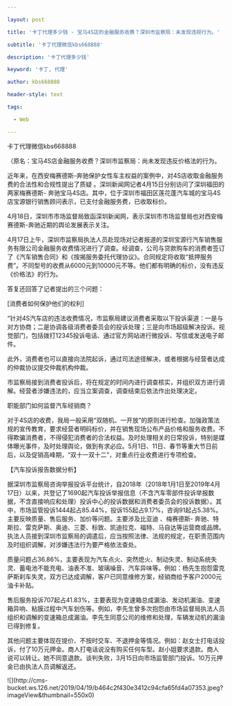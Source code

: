 ---
layout: post
title: '卡丁代理多少钱 - 宝马4S店的金融服务收费？深圳市监察局：未发现违规行为。'
subtitle: '卡丁代理微信kbs668888'
description: '卡丁代理多少钱'
keyword: '卡丁, 代理'
author: kbs668888
header-style: text
tags:
  - Web
---
卡丁代理微信kbs668888

（原名：宝马4S店金融服务收费？深圳市监察局：尚未发现违反价格法的行为。

近年来，在西安梅赛德斯-奔驰保护女性车主权益的案例中，对4S店收取金融服务费的合法性和合规性提出了质疑
。深圳新闻网记者4月15日分别访问了深圳福田的两家梅赛德斯-
奔驰宝马4S店。其中，位于深圳市福田区莲花蓬汽车城的宝马4S店宝源银行销售顾问表示，已支付金融服务费，已收取标价。

4月18日，深圳市市场监督局致函深圳新闻网，表示深圳市市场监督局也对西安梅赛德斯-奔驰近期的舆论发展表示关注。

4月17日上午，深圳市监察局执法人员赴现场对记者报道的深圳宝源行汽车销售服务有限公司金融服务收费情况进行了调查。经调查，公司与贷款购车的消费者签订了《汽车销售合同》和《按揭服务委托代理协议》。合同规定将收取“抵押服务费”。不同型号的收费从6000元到10000元不等。他们都有明确的标价，没有违反《价格法》的行为。

答复还回答了记者提出的三个问题：

[消费者如何保护他们的权利]

“针对4S汽车店的违法收费情况，市监察局建议消费者采取以下投诉渠道：一是与对方协商；二是协调各级消费者委员会的投诉处理；三是向市场超级解决投诉。视觉部门，包括拨打12345投诉电话、通过官方网站进行微投诉、写信或发送电子邮件。

此外，消费者也可以直接向法院起诉，通过司法途径解决，或者根据与经营者达成的仲裁协议提交仲裁机构仲裁。

市监察局接到消费者投诉后，将在规定的时间内进行调查核实，并组织双方进行调解。经营者涉嫌违法的，应当立案调查，调查结束后依法作出处理决定。

职能部门如何监督汽车经销商？

对于4S店的收费，我局一般采用“双随机、一开放”的原则进行检查。加强政策法规的宣传教育，要求经营者明码标价，并在销售现场公布产品价格和服务收费。不得欺骗消费者，不得侵犯消费者的合法权益。及时处理相关的日常投诉，特别是媒体曝光事件，及时处理舆论，做到有求必应。5月1日、11日、春节等重大节日前后，以及促销高峰期，“双十一双十二”，对重点行业收费进行专项检查。

【汽车投诉报告数据分析】

据深圳市监察局咨询举报投诉平台统计，自2018年（2018年1月1日至2019年4月17日）以来，共登记了1690起汽车投诉举报信息（不含汽车零部件投诉举报数据，不含直接响应和处理）投诉中心的投诉数据和消费者委员会的投诉数据）。其中，市场监管投诉1444起占85.44%，投诉155起占9.17%，咨询91起占5.38%。主要反映质量、售后服务、加价等问题。主要涉及比亚迪
、梅赛德斯-
奔驰、特斯拉、雷克萨斯、奥迪、三菱、标致、凯迪拉克、福特、马自达等运营商或品牌。执法人员接到深圳市监察局的调遣后，应当按照法律、法规的规定，在职责范围内及时组织调解，对涉嫌违法行为要严格依法查处。

质量问题占36.86%，主要表现为汽车点火、突然熄火、制动失灵、制动系统失灵、蓄电池不能充电、油表不准、玻璃噪音、汽车异味等。例如：杨先生抱怨雷克萨斯刹车失灵，双方已达成调解，客户已同意维修方案，经销商给予客户2000元油卡补贴。

售后服务投诉707起占41.83%，主要表现为变速箱总成漏油、发动机漏油、变速箱异响、粘膜过程中汽车划伤等。例如，李先生曾多次抱怨由市场监督局执法人员组织和调解的变速箱总成漏油。李先生同意公司的维修和处理，车辆发动机的漏油已得到修复。

其他问题主要体现在提价、不按时交车、不退押金等情况。例如：赵女士打电话投诉，付了10万元押金。商人打电话说没有购买任何车型。赵小姐要求退款。商人说可以转让。她不同意退款。谈判失败，3月15日向市场监管部门投诉。10万元押金已由执法人员调解返还。

![](http://cms-
bucket.ws.126.net/2019/04/19/b464c2f430e3412c94cfa65fd4a07353.jpeg?imageView&thumbnail=550x0)  

